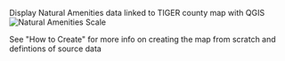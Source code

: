 Display Natural Amenities data linked to TIGER county map with QGIS
![Natural Amenities Scale](https://raw.github.com/jlmcgraw/natural_amenities/master/screenshots/natural_amenities.png)

See "How to Create" for more info on creating the map from scratch and defintions of source data